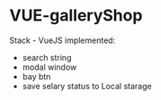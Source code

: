 # VUE-galleryShop
Stack - VueJS
implemented:
- search string 
- modal window
- bay btn
- save selary status to Local starage
